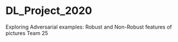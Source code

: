 # DL_Project_2020
Exploring Adversarial examples: Robust and Non-Robust features of pictures 
Team 25
